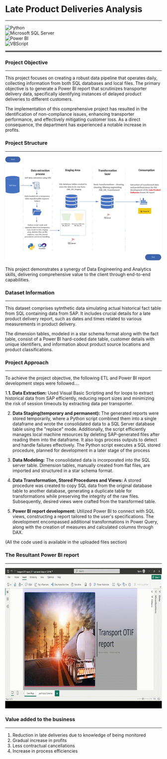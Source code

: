 # Late Product Deliveries Analysis
---

![Python](https://img.shields.io/badge/Programming-Python-blue?logo=python&logoColor=white&style=flat-square) <br>
![Microsoft SQL Server](https://img.shields.io/badge/Database-Microsoft_SQL_Server-darkblue?logo=microsoft-sql-server&logoColor=white&style=plastic) <br>
![Power BI](https://img.shields.io/badge/Analytics-Power_BI-yellow?logo=powerbi&logoColor=white&style=flat-square) <br>
![VBScript](https://img.shields.io/badge/Scripting-Visual_Basic-blue?logo=visual-studio&logoColor=white&style=flat-square)


<hr style="border: 2px solid gray;">

### Project Objective
---
This project focuses on creating a robust data pipeline that operates daily, collecting information from both SQL databases and local files. The primary objective is to generate a Power BI report that scrutinizes transporter delivery data, specifically identifying instances of delayed product deliveries to different customers.

The implementation of this comprehensive project has resulted in the identification of non-compliance issues, enhancing transporter performance, and effectively mitigating customer loss. As a direct consequence, the department has experienced a notable increase in profits.


### Project Structure
---

![Late-Product-Deliveries-Analysis-architecture](https://github.com/CarolMmai/Late-Product-Deliveries-Analysis/blob/main/Late_Product_Deliveries_Analysis_Architecture.JPG)

This project demonstrates a synergy of Data Engineering and Analytics skills, delivering comprehensive value to the client through end-to-end capabilities.


### Dataset Information
---

This dataset comprises sytnthetic data simulating actual historical fact table from SQL containing data from SAP. It includes crucial details for a late product delivery report, such as dates and times related to various measurements in product delivery.

The dimension tables, modeled in a star schema format along with the fact table, consist of a Power BI hard-coded date table, customer details with unique identifiers, and information about product source locations and product classifications.


### Project Approach
---

To achieve the project objective, the following ETL and Power BI report development steps were followed....

1.**1. Data Extraction:**
Used Visual Basic Scripting and for loops to extract historical data from SAP efficiently, reducing report sizes and minimizing the risk of session timeouts by extracting data per transporter.

2. **Data Staging(temporary and permanent):**
The generated reports were stored temporarily, where a Python script combined them into a single dataframe and wrote the consolidated data to a SQL Server database table using the "replace" mode. Additionally, the script efficiently manages local machine resources by deleting SAP-generated files after reading them into the dataframe. It also logs process outputs to detect and handle failures effectively. The Python script executes a SQL stored procedure, planned for development in a later stage of the process

3. **Data Modeling:**
The consolidated data is incorporated into the SQL server table. Dimension tables, manually created from flat files, are imported and structured in a star schema format.

4. **Data Transformation, Stored Procedures and Views:**
A stored procedure was created to copy SQL data from the original database table to another database, generating a duplicate table for transformations while preserving the integrity of the raw files. Subsequently, desired views were crafted from the transformed table. 

5. **Power BI report development:**
Utilized Power BI to connect with SQL views, constructing a report tailored to the user's specifications. The development encompassed additional transformations in Power Query, along with the creation of measures and calculated columns through DAX.

(All the code used is available in the uploaded files section)


### The Resultant Power BI report
---

<p align="center">
  <img src="https://github.com/CarolMmai/Late-Product-Deliveries-Analysis/blob/main/Power_BI_report_Late_product_delivery.gif" width="800" height="450" alt="Late Product Delivery Power BI Report">
</p>


### Value added to the business
---
1. Reduction in late deliveries due to knowledge of being monitored
2. Gradual increase in profits
3. Less contractual cancellations
4. Increase in process efficiencies